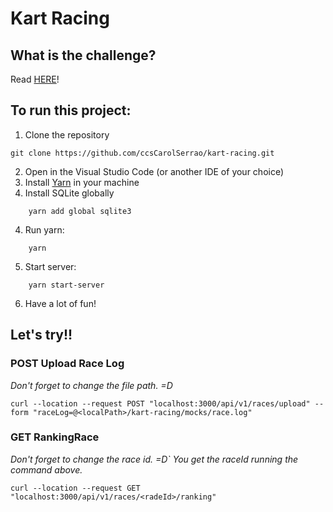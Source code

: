 # Kart Racing
  
  
## What is the challenge?
  
Read [HERE](https://github.com/Gympass/interview-test)!

  
  
## To run this project:
  
1) Clone the repository
```
git clone https://github.com/ccsCarolSerrao/kart-racing.git
```
2) Open in the Visual Studio Code (or another IDE of your choice)
3) Install [Yarn](https://yarnpkg.com/pt-BR/) in your machine
4) Install SQLite globally
```
    yarn add global sqlite3 
```
4) Run yarn:
```
    yarn
```
5) Start server:
```
    yarn start-server
```
6) Have a lot of fun!
  
  

## Let's try!!
  
### POST Upload Race Log
_Don't forget to change the file path. =D_
```
curl --location --request POST "localhost:3000/api/v1/races/upload" --form "raceLog=@<localPath>/kart-racing/mocks/race.log"
```


### GET RankingRace
_Don't forget to change the race id. =D`_
_You get the raceId running the command above._

```
curl --location --request GET "localhost:3000/api/v1/races/<radeId>/ranking"
```